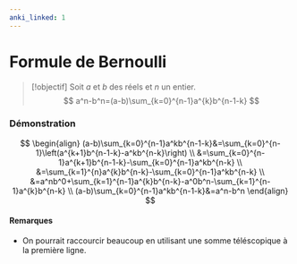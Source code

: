 ```yaml
---
anki_linked: 1
---
```

# Formule de Bernoulli

> [!objectif]
> Soit $a$ et $b$ des réels et $n$ un entier.
>$$
> a^n-b^n=(a-b)\sum_{k=0}^{n-1}a^{k}b^{n-1-k}
> $$
### Démonstration

$$
\begin{align}
(a-b)\sum_{k=0}^{n-1}a^kb^{n-1-k}&=\sum_{k=0}^{n-1}\left(a^{k+1}b^{n-1-k}-a^kb^{n-k}\right) \\
&=\sum_{k=0}^{n-1}a^{k+1}b^{n-1-k}-\sum_{k=0}^{n-1}a^kb^{n-k} \\
&=\sum_{k=1}^{n}a^{k}b^{n-k}-\sum_{k=0}^{n-1}a^kb^{n-k}  \\
&=a^nb^0+\sum_{k=1}^{n-1}a^{k}b^{n-k}-a^0b^n-\sum_{k=1}^{n-1}a^{k}b^{n-k}  \\
(a-b)\sum_{k=0}^{n-1}a^kb^{n-1-k}&=a^n-b^n
\end{align}
$$
#### Remarques

* On pourrait raccourcir beaucoup en utilisant une somme téléscopique à la première ligne.
